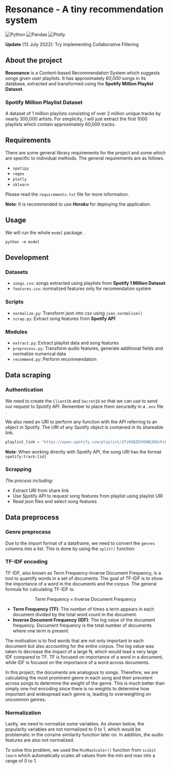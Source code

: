 # Resonance - A tiny recommendation system

![Python](https://img.shields.io/badge/Made%20With-Python%203.8-blue.svg?style=for-the-badge&logo=Python)
![Pandas](https://img.shields.io/badge/plotly%20-%2300416A.svg?&style=for-the-badge&logo=pandas&logoColor=white)
![Plotly](https://img.shields.io/badge/pandas%20-%23150458.svg?&style=for-the-badge&logo=plotly&logoColor=white)

**Update** (13 July 2022): Try implementing Collaborative Filtering

## About the project

**Resonance** is a Content-based Recommendation System which suggests songs given user playlists. It has approximately *60,000* songs in its database, extracted and transformed using the **Spotify Million Playlist Dataset**.

### Spotify Million Playlist Dataset

A dataset of 1 million playlists consisting of over 2 million unique tracks by nearly 300,000 artists. For simplicity, I will just extract the first 1000 playlists which contain approximately 60,000 tracks.

## Requirements

There are some general library requirements for the project and some which are specific to individual methods. The general requirements are as follows.

- `spotipy`
- `regex`
- `plotly`
- `sklearn`
  
Please read the `requirements.txt` file for more information.

**Note**: It is recommended to use ***Heroku*** for deploying the application.

## Usage

We will run the whole `model` package .

```shell
python -m model  
```

## Development

### Datasets
- `songs.csv`: songs extracted using playlists from **Spotify 1 Million Dataset**
- `features.csv`: normalized features only for recomendation system

### Scripts
- `normalize.py`: Transform json into csv using `json_normalise()`
- `scrap.py`: Extract song features from **Spotify API** 

### Modules
- `extract.py`: Extract playlist data and song features
- `preprocess.py`: Transform audio features, generate additional fields  and normalize numerical data
- `recommend.py`: Perform recommendation

## Data scraping

### Authentication

We need to create the `ClientID` and `SecretID` so that we can use to send our request to Spotify API. Remember to place them securedly in a `.env` file .

We also need an URI to perform any function with the API referring to an object in Spotify. The URI of any Spotify object is contained in its shareable link.

```python
playlist_link = "https://open.spotify.com/playlist/37i9dQZEVXbNG2KDcFcKOF?si=1333723a6eff4b7f"
```
**Note**: When working directly with Spotify API, the song URI has the format `spotify:track:[id]`

### Scrapping

*The process including*:

- Extract URI from share link
- Use Spotify API to request song features from playlist using playlist URI
- Read json files and select song features

## Data preprocess

### Genre preprocess

Due to the import format of a dataframe, we need to convert the `genres` columns into a list. This is done by using the `split()` function:

### TF-IDF encoding

TF-IDF, also known as Term Frequency-Inverse Document Frequency, is a tool to quantify words in a set of documents. The goal of TF-IDF is to show the importance of a word in the documents and the corpus. The general formula for calculating TF-IDF is:

$$ \text{Term Frequency}\times\text{Inverse Document Frequency}$$

- **Term Frequency (TF)**: The number of times a term appears in each document divided by the total word count in the document.
- **Inverse Document Frequency (IDF)**: The log value of the document frequency. Document frequency is the total number of documents where one term is present.

The motivation is to find words that are not only important in each document but also accounting for the entire corpus. The log value was taken to decrease the impact of a large N, which would lead a very large IDF compared to TF. TF is focused on importance of a word in a document, while IDF is focused on the importance of a word across documents.

In this project, the documents are analogous to songs. Therefore, we are calculating the most prominent genre in each song and their prevelent across songs to determine the weight of the genre. This is much better than simply one-hot encoding since there is no weights to determine how important and widespread each genre is, leading to overweighting on uncommon genres.
### Normalization

Lastly, we need to normalize some variables. As shown below, the popularity variables are not normalized to 0 to 1, which would be problematic in the consine similarity function later on. In addition, the audio features are also not normalized. 

To solve this problem, we used the `MinMaxScaler()` function from `scikit learn` which automatically scales all values from the min and max into a range of 0 to 1.
<!--eof>